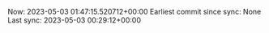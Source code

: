 Now: 2023-05-03 01:47:15.520712+00:00 Earliest commit since sync: None Last sync: 2023-05-03 00:29:12+00:00
